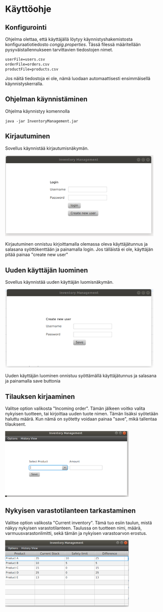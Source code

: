 <h1>Käyttöohje</h1>

<h2>Konfigurointi</h2>

Ohjelma olettaa, että käyttäjällä löytyy käynnistyshakemistosta konfiguraatiotiedosto _congig.properties_. Tässä filessä määritellään pysyväistallennukseen tarvittavien tiedostojen nimet.

```
userFile=users.csv
orderFile=orders.csv
productFile=products.csv

```
Jos näitä tiedostoja ei ole, nämä luodaan automaattisesti ensimmäisellä käynnistyskerralla.
<h2>Ohjelman käynnistäminen</h2>

Ohjelma käynnistyy komennolla

`java -jar InventoryManagement.jar`

<h2>Kirjautuminen</h2>

Sovellus käynnistää kirjautumisnäkymän.

<img src="https://github.com/jkukko/ot-harjoitustyo/blob/master/documentation/kuvat/k-1.png" width="480">

Kirjautuminen onnistuu kirjoittamalla olemassa oleva käyttäjätunnus ja salasana syöttökenttään ja painamalla login. Jos tälläistä ei ole, käyttäjän pitää painaa "create new user"

<h2>Uuden käyttäjän luominen</h2>

Sovellus käynnistää uuden käyttäjän luomisnäkymän.

<img src="https://github.com/jkukko/ot-harjoitustyo/blob/master/documentation/kuvat/k-2.png" width="480">

Uuden käyttäjän luominen onnistuu syöttämällä käyttäjätunnus ja salasana ja painamalla save buttonia

<h2>Tilauksen kirjaaminen</h2>

Valitse option valikosta "Incoming order". Tämän jälkeen voitko valita nykyisen tuotteen, tai kirjoittaa uuden tuote nimen. Tämän lisäksi syötetään haluttu määrä. Kun nämä on syötetty voidaan painaa "save", mikä tallentaa tilauksent.

<img src="https://github.com/jkukko/ot-harjoitustyo/blob/master/documentation/kuvat/k-5.png" width=400>

<h2>Nykyisen varastotilanteen tarkastaminen</h2>

Valitse option valikosta "Current inventory". Tämä tuo esiin taulun, mistä näkyy nykyisen varastotilanteen. Taulussa on tuotteen nimi, määrä, varmuusvarastonlimitti, sekä tämän ja nykyisen varastoarvon erostus.

<img src="https://github.com/jkukko/ot-harjoitustyo/blob/master/documentation/kuvat/k-4.png" width=400>
